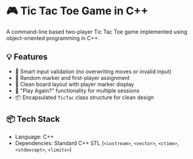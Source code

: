 # 🎮 Tic Tac Toe Game in C++

A command-line based two-player Tic Tac Toe game implemented using object-oriented programming in C++. 

## 💡 Features
  - 🧠 Smart input validation (no overwriting moves or invalid input)
  - 🎲 Random marker and first-player assignment
  - 🧼 Clean board layout with player marker display
  - 🔁 "Play Again?" functionality for multiple sessions
  - 📦 Encapsulated `TicTac` class structure for clean design

## 📦 Tech Stack
  - Language: C++
  - Dependencies: Standard C++ STL (`<iostream>`, `<vector>`, `<ctime>`, `<stdexcept>`, `<limits>`)
